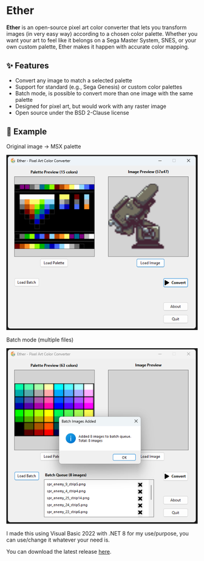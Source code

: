 # Ether

**Ether** is an open-source pixel art color converter that lets you transform images (in very easy way) according to a chosen color palette. Whether you want your art to feel like it belongs on a Sega Master System, SNES, or your own custom palette, Ether makes it happen with accurate color mapping.

## ✨ Features
- Convert any image to match a selected palette
- Support for standard (e.g., Sega Genesis) or custom color palettes
- Batch mode, is possible to convert more than one image with the same palette
- Designed for pixel art, but would work with any raster image
- Open source under the BSD 2-Clause license

## 📸 Example
Original image → MSX palette

![alt text](https://github.com/junixbr/Ether/blob/main/Screenshot_1.png?raw=true)

Batch mode (multiple files)

![alt text](https://github.com/junixbr/Ether/blob/main/Screenshot_2.png?raw=true)


I made this using Visual Basic 2022 with .NET 8 for my use/purpose, you can use/change it whatever your need is.

You can download the latest release [here](https://github.com/junixbr/Ether/releases/latest/download/Ether.zip).





